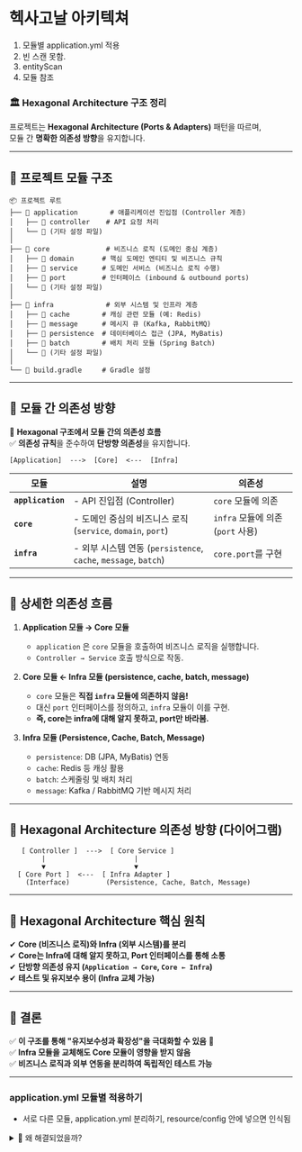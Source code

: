 # 헥사고날 아키텍쳐 

1. 모듈별 application.yml 적용
2. 빈 스캔 못함.
3. entityScan
4. 모듈 참조


### 🏛 **Hexagonal Architecture 구조 정리**

프로젝트는 **Hexagonal Architecture (Ports & Adapters)** 패턴을 따르며,  
모듈 간 **명확한 의존성 방향**을 유지합니다.

---

## **📂 프로젝트 모듈 구조**
```
📦 프로젝트 루트
├── 📂 application        # 애플리케이션 진입점 (Controller 계층)
│   ├── 📂 controller    # API 요청 처리
│   └── 📄 (기타 설정 파일)
│
├── 📂 core              # 비즈니스 로직 (도메인 중심 계층)
│   ├── 📂 domain       # 핵심 도메인 엔티티 및 비즈니스 규칙
│   ├── 📂 service      # 도메인 서비스 (비즈니스 로직 수행)
│   ├── 📂 port         # 인터페이스 (inbound & outbound ports)
│   └── 📄 (기타 설정 파일)
│
├── 📂 infra             # 외부 시스템 및 인프라 계층
│   ├── 📂 cache        # 캐싱 관련 모듈 (예: Redis)
│   ├── 📂 message      # 메시지 큐 (Kafka, RabbitMQ)
│   ├── 📂 persistence  # 데이터베이스 접근 (JPA, MyBatis)
│   ├── 📂 batch        # 배치 처리 모듈 (Spring Batch)
│   └── 📄 (기타 설정 파일)
│
└── 📄 build.gradle     # Gradle 설정
```

---

## **📌 모듈 간 의존성 방향**
📌 **Hexagonal 구조에서 모듈 간의 의존성 흐름**  
✅ **의존성 규칙**을 준수하여 **단방향 의존성**을 유지합니다.

```
[Application]  --->  [Core]  <---  [Infra]
```

| **모듈**           | **설명**                                                      | **의존성**                           |
|-------------------|-----------------------------------------------------------|--------------------------------|
| **`application`**  | - API 진입점 (Controller)                                  | `core` 모듈에 의존              |
| **`core`**        | - 도메인 중심의 비즈니스 로직 (`service`, `domain`, `port`) | `infra` 모듈에 의존 (`port` 사용) |
| **`infra`**       | - 외부 시스템 연동 (`persistence`, `cache`, `message`, `batch`) | `core.port`를 구현               |

---

## **📌 상세한 의존성 흐름**
1. **Application 모듈 → Core 모듈**
    - `application` 은 `core` 모듈을 호출하여 비즈니스 로직을 실행합니다.
    - `Controller → Service` 호출 방식으로 작동.

2. **Core 모듈 ← Infra 모듈 (persistence, cache, batch, message)**
    - `core` 모듈은 **직접 `infra` 모듈에 의존하지 않음!**
    - 대신 `port` 인터페이스를 정의하고, `infra` 모듈이 이를 구현.
    - **즉, core는 infra에 대해 알지 못하고, port만 바라봄.**

3. **Infra 모듈 (Persistence, Cache, Batch, Message)**
    - `persistence`: DB (JPA, MyBatis) 연동
    - `cache`: Redis 등 캐싱 활용
    - `batch`: 스케줄링 및 배치 처리
    - `message`: Kafka / RabbitMQ 기반 메시지 처리

---

## **📌 Hexagonal Architecture 의존성 방향 (다이어그램)**
```plaintext
   [ Controller ]  --->  [ Core Service ]
        |                      |
        ▼                      ▼
  [ Core Port ]  <---  [ Infra Adapter ]
    (Interface)         (Persistence, Cache, Batch, Message)
```

---

## **📌 Hexagonal Architecture 핵심 원칙**
✔ **Core (비즈니스 로직)와 Infra (외부 시스템)를 분리**  
✔ **Core는 Infra에 대해 알지 못하고, Port 인터페이스를 통해 소통**  
✔ **단방향 의존성 유지 (`Application → Core`, `Core ← Infra`)**  
✔ **테스트 및 유지보수 용이 (Infra 교체 가능)**

---

## **📌 결론**
✅ **이 구조를 통해 "유지보수성과 확장성"을 극대화할 수 있음** 🚀  
✅ **Infra 모듈을 교체해도 Core 모듈이 영향을 받지 않음**  
✅ **비즈니스 로직과 외부 연동을 분리하여 독립적인 테스트 가능**

---




### application.yml 모듈별 적용하기 
* 서로 다른 모듈, application.yml 분리하기, resource/config 안에 넣으면 인식됨

<details>
  <summary>📌 왜 해결되었을까?</summary>

✅ **`application.yml`을 `src/main/resources/config/` 안에 두어서 문제 해결 🎯**

### **📌 왜 해결되었을까?**
Spring Boot는 **설정 파일을 자동으로 로드하는 기본 위치**가 있다.

#### **1️⃣ Spring Boot가 기본적으로 찾는 설정 파일 위치**
Spring Boot는 `application.yml`을 아래 위치에서 자동으로 탐색함:
1. `classpath:/`
    - 즉, `src/main/resources/application.yml`
2. `classpath:/config/`
    - 즉, `src/main/resources/config/application.yml`
3. `file:./`
    - 즉, `프로젝트 루트 디렉토리/application.yml`
4. `file:./config/`
    - 즉, `프로젝트 루트 디렉토리/config/application.yml`

✅ **즉, `src/main/resources/config/application.yml`에 두면 Spring Boot가 자동으로 로드할 수 있는 기본 경로 중 하나라서 해결된 것!**

---

### **📌 자동 로드되는 경로의 우선순위**
Spring Boot는 설정 파일을 여러 곳에서 찾을 수 있지만, **우선순위**가 있다.
> **우선순위 (높음 → 낮음)**  
> 1️⃣ `file:./config/` (프로젝트 루트 디렉토리의 `config/` 폴더)  
> 2️⃣ `file:./` (프로젝트 루트 디렉토리)  
> 3️⃣ `classpath:/config/` (`src/main/resources/config/`) ✅  
> 4️⃣ `classpath:/` (`src/main/resources/`)

📌 **즉, `config/` 폴더 안에 있으면 `src/main/resources/`보다 높은 우선순위로 적용됨!**  
✔ 그래서 `persistence` 모듈의 `application.yml`을 `src/main/resources/config/`에 넣으면 **자동 인식**됨.

---

### **📌 더 좋은 설정 관리 방법?**
✅ **1. `config/` 폴더를 유지하면서 프로파일 관리**
- 여러 환경(예: `dev`, `prod`)을 고려해서 아래처럼 설정 가능
```yaml
📂 src/main/resources/config/
 ├── 📄 application.yml  # 기본 설정
 ├── 📄 application-dev.yml  # 개발 환경 설정
 ├── 📄 application-prod.yml  # 운영 환경 설정
```
- 실행 시 프로파일 적용:
  ```bash
  java -jar myapp.jar --spring.profiles.active=dev
  ```

✅ **2. `spring.config.import`를 사용해 추가적인 설정 가져오기**
- `application.yml`에서 `config/application-persistence.yml`을 명시적으로 불러올 수도 있음
```yaml
spring:
  config:
    import: "classpath:/config/application-persistence.yml"
```

---

### **📌 정리 🚀**
- `src/main/resources/config/application.yml`을 사용하면 **Spring Boot가 자동 인식**하여 설정 적용됨.
- `config/` 폴더는 Spring Boot에서 **기본적으로 인식하는 우선순위 높은 설정 폴더**이므로 별도의 import 필요 없음.
- 향후 여러 환경(`dev`, `prod`)을 고려하면 **프로파일 기반(`application-dev.yml`) 설정도 함께 활용하는 것이 좋음**! 🚀

---
✅ **이제 설정 문제 해결했으니, 다음으로 뭘 더 도와줄까?** 😃

</details>


